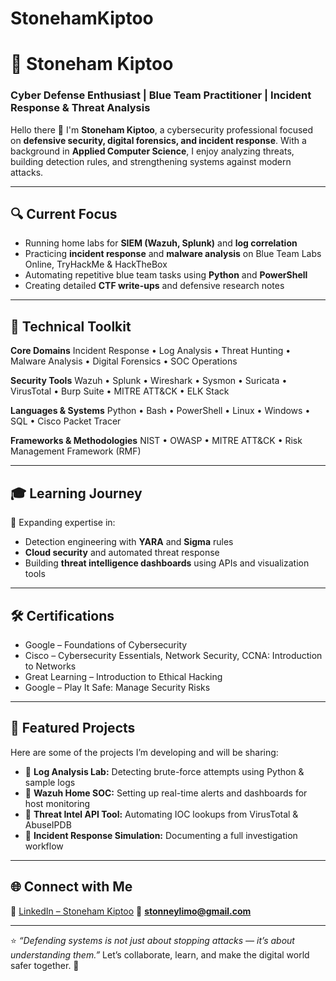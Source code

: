 # StonehamKiptoo
# 🧠 Stoneham Kiptoo

### Cyber Defense Enthusiast | Blue Team Practitioner | Incident Response & Threat Analysis

Hello there 👋
I'm **Stoneham Kiptoo**, a cybersecurity professional focused on **defensive security, digital forensics, and incident response**.
With a background in **Applied Computer Science**, I enjoy analyzing threats, building detection rules, and strengthening systems against modern attacks.

---

## 🔍 Current Focus

* Running home labs for **SIEM (Wazuh, Splunk)** and **log correlation**
* Practicing **incident response** and **malware analysis** on Blue Team Labs Online, TryHackMe & HackTheBox
* Automating repetitive blue team tasks using **Python** and **PowerShell**
* Creating detailed **CTF write-ups** and defensive research notes

---

## 🧩 Technical Toolkit

**Core Domains**
Incident Response • Log Analysis • Threat Hunting • Malware Analysis • Digital Forensics • SOC Operations

**Security Tools**
Wazuh • Splunk • Wireshark • Sysmon • Suricata • VirusTotal • Burp Suite • MITRE ATT&CK • ELK Stack

**Languages & Systems**
Python • Bash • PowerShell • Linux • Windows • SQL • Cisco Packet Tracer

**Frameworks & Methodologies**
NIST • OWASP • MITRE ATT&CK • Risk Management Framework (RMF)

---

## 🎓 Learning Journey

🎯 Expanding expertise in:

* Detection engineering with **YARA** and **Sigma** rules
* **Cloud security** and automated threat response
* Building **threat intelligence dashboards** using APIs and visualization tools

---

## 🛠️ Certifications

* Google – Foundations of Cybersecurity
* Cisco – Cybersecurity Essentials, Network Security, CCNA: Introduction to Networks
* Great Learning – Introduction to Ethical Hacking
* Google – Play It Safe: Manage Security Risks

---

## 📂 Featured Projects

Here are some of the projects I’m developing and will be sharing:

* 🔸 **Log Analysis Lab:** Detecting brute-force attempts using Python & sample logs
* 🔸 **Wazuh Home SOC:** Setting up real-time alerts and dashboards for host monitoring
* 🔸 **Threat Intel API Tool:** Automating IOC lookups from VirusTotal & AbuseIPDB
* 🔸 **Incident Response Simulation:** Documenting a full investigation workflow

---

## 🌐 Connect with Me

💼 [LinkedIn – Stoneham Kiptoo](https://linkedin.com/in/stonehamkiptoo)
📧 **[stonneylimo@gmail.com](mailto:stonneylimo@gmail.com)**

---

⭐ *“Defending systems is not just about stopping attacks — it’s about understanding them.”*
Let’s collaborate, learn, and make the digital world safer together. 🚀


